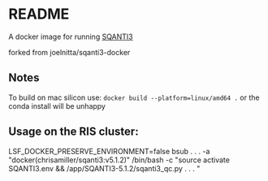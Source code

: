 # README

A docker image for running [SQANTI3](https://github.com/ConesaLab/SQANTI3)

forked from joelnitta/sqanti3-docker 

## Notes

To build on mac silicon use:
`docker build --platform=linux/amd64 .`
or the conda install will be unhappy

## Usage on the RIS cluster:

LSF_DOCKER_PRESERVE_ENVIRONMENT=false bsub . . . -a "docker(chrisamiller/sqanti3:v5.1.2)" /bin/bash -c "source activate SQANTI3.env && /app/SQANTI3-5.1.2/sqanti3_qc.py . . . "

